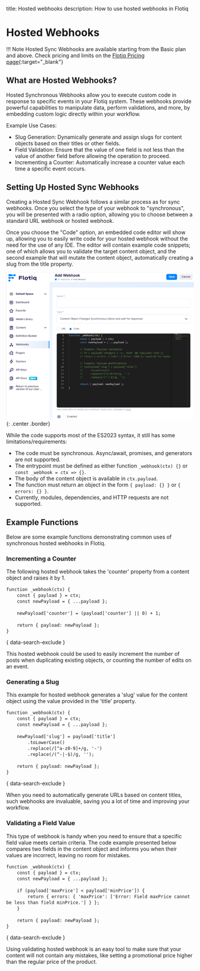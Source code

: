 title: Hosted webhooks
description: How to use hosted webhooks in Flotiq

# Hosted Webhooks

!!! Note
    Hosted Sync Webhooks are available starting from the Basic plan and above. Check pricing and limits on the [Flotiq Pricing page](https://flotiq.com/pricing){:target="_blank"}

## What are Hosted Webhooks?

Hosted Synchronous Webhooks allow you to execute custom code in response to specific events in your Flotiq system. These webhooks provide powerful capabilities to manipulate data, perform validations, and more, by embedding custom logic directly within your workflow.

Example Use Cases:

* Slug Generation: Dynamically generate and assign slugs for content objects based on their titles or other fields.
* Field Validation: Ensure that the value of one field is not less than the value of another field before allowing the operation to proceed.
* Incrementing a Counter: Automatically increase a counter value each time a specific event occurs.

## Setting Up Hosted Sync Webhooks

Creating a Hosted Sync Webhook follows a similar process as for sync webhooks. Once you select the type of your webhook to "synchronous", you will be presented with a radio option, allowing you to choose between a standard URL webhook or hosted webhook.

Once you choose the "Code" option, an embedded code editor will show up, allowing you to easily write code for your hosted webhook without the need for the use of any IDE. The editor will contain example code snippets; one of which allows you to validate the target content object, and the second example that will mutate the content object, automatically creating a slug from the title property.

![](../images/webhooks/AddHostedWebhook.png){: .center .border}

While the code supports most of the ES2023 syntax, it still has some limitations/requirements:

* The code must be synchronous. Async/await, promises, and generators are not supported.
* The entrypoint must be defined as either function `_webhook(ctx) {}` or `const _webhook = ctx => {}`.
* The body of the content object is available in `ctx.payload`.
* The function must return an object in the form `{ payload: {} }` or `{ errors: {} }`.
* Currently, modules, dependencies, and HTTP requests are not supported.

## Example Functions

Below are some example functions demonstrating common uses of synchronous hosted webhooks in Flotiq.

### Incrementing a Counter

The following hosted webhook takes the 'counter' property from a content object and raises it by 1.

```
function _webhook(ctx) {
    const { payload } = ctx;
    const newPayload = { ...payload };

    newPayload['counter'] = (payload['counter'] || 0) + 1;

    return { payload: newPayload };
}
```
{ data-search-exclude }

This hosted webhook could be used to easily increment the number of posts when duplicating existing objects, or counting the number of edits on an event.

### Generating a Slug

This example for hosted webhook generates a 'slug' value for the content object using the value provided in the 'title' property.

```
function _webhook(ctx) {
    const { payload } = ctx;
    const newPayload = { ...payload };

    newPayload['slug'] = payload['title']
        .toLowerCase()
        .replace(/[^a-z0-9]+/g, '-')
        .replace(/(^-|-$)/g, '');

    return { payload: newPayload };
}
```
{ data-search-exclude }

When you need to automatically generate URLs based on content titles, such webhooks are invaluable, saving you a lot of time and improving your workflow.

### Validating a Field Value

This type of webhook is handy when you need to ensure that a specific field value meets certain criteria. The code example presented below compares two fields in the content object and informs you when their values are incorrect, leaving no room for mistakes.

```
function _webhook(ctx) {
    const { payload } = ctx;
    const newPayload = { ...payload };

    if (payload['maxPrice'] < payload['minPrice']) {
        return { errors: { 'maxPrice': ['Error: Field maxPrice cannot be less than field minPrice.'] } };
    }

    return { payload: newPayload };
}
```
{ data-search-exclude }

Using validating hosted webhook is an easy tool to make sure that your content will not contain any mistakes, like setting a promotional price higher than the regular price of the product.
